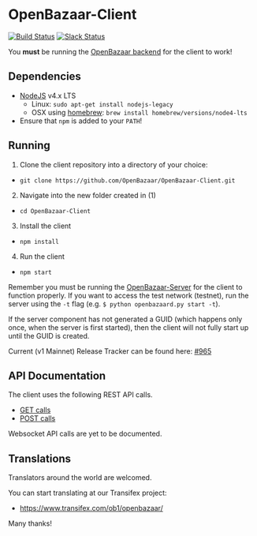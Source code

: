 # OpenBazaar-Client

[![Build Status](https://travis-ci.org/OpenBazaar/OpenBazaar-Client.svg)](https://travis-ci.org/OpenBazaar/OpenBazaar-Client)
[![Slack Status](https://slack.openbazaar.org/badge.svg)](https://openbazaar-slackin-drwasho.herokuapp.com/)

You **must** be running the [OpenBazaar backend](https://github.com/OpenBazaar/OpenBazaar-Server) for the client to work!

Dependencies
-----------

- [NodeJS](https://nodejs.org/en/) v4.x LTS
  - Linux: `sudo apt-get install nodejs-legacy`
  - OSX using [homebrew](http://brew.sh/): `brew install homebrew/versions/node4-lts`
- Ensure that `npm` is added to your `PATH`!

Running
-------

1. Clone the client repository into a directory of your choice:
  - `git clone https://github.com/OpenBazaar/OpenBazaar-Client.git`
2. Navigate into the new folder created in (1)
  - `cd OpenBazaar-Client`
3. Install the client
  - `npm install`
4. Run the client
  - `npm start`

Remember you must be running the [OpenBazaar-Server](https://github.com/OpenBazaar/OpenBazaar-Server) for the client to function properly. If you want to access the test network (testnet), run the server using the `-t` flag (e.g. `$ python openbazaard.py start -t`).

If the server component has not generated a GUID (which happens only once, when the server is first started), then the client will not fully start up until the GUID is created.

Current (v1 Mainnet) Release Tracker can be found here: [#965](https://github.com/OpenBazaar/OpenBazaar-Client/issues/965)

API Documentation
-----------
The client uses the following REST API calls.
- [GET calls](https://gist.github.com/drwasho/742505589f62f6aa98b4)
- [POST calls](https://gist.github.com/drwasho/bd4b28a5a07c5a952e2f)

Websocket API calls are yet to be documented.

Translations
-----------
Translators around the world are welcomed.

You can start translating at our Transifex project:

- https://www.transifex.com/ob1/openbazaar/

Many thanks!
